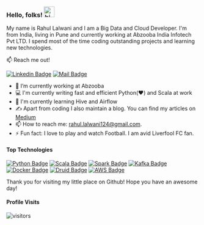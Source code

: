 ### Hello, folks! <img src="https://user-images.githubusercontent.com/1303154/88677602-1635ba80-d120-11ea-84d8-d263ba5fc3c0.gif" width="28px" alt="hi">

My name is Rahul Lalwani and I am a Big Data and Cloud Developer. I'm from India, living in Pune and currently working at Abzooba India Infotech Pvt LTD. I spend most of the time coding outstanding projects and learning new technologies.

:mailbox: Reach me out!

[![Linkedin Badge](https://img.shields.io/badge/-Rahul-0e76a8?style=flat&labelColor=0e76a8&logo=linkedin&logoColor=white)](https://www.linkedin.com/in/rahul-lalwani-437756148/)
[![Mail Badge](https://img.shields.io/badge/-Rahul-c0392b?style=flat&labelColor=c0392b&logo=gmail&logoColor=white)](mailto:rahul.lalwani124@gmail.com)

<!--[![Instagram Badge](https://img.shields.io/badge/-rahul.l97-e84393?style=flat&labelColor=e84393&logo=instagram&logoColor=white)](https://instagram.com/rahul.l97)
-->

- 🔭 I’m currently working at Abzooba
- :computer: I'm currently writing fast and efficient Python(:heart:) and Scala at work
- :seedling: I'm currently learning Hive and Airflow
- :writing_hand: Apart from coding I also maintain a blog. You can find my articles on [Medium](https://medium.com/@rahull97)
- 📫 How to reach me: rahul.lalwani124@gmail.com.
- ⚡ Fun fact: I love to play and watch Football. I am avid Liverfool FC fan.

#### Top Technologies

[![Python Badge](https://img.shields.io/badge/-Python-F0DB4F?style=for-the-badge&labelColor=black&logo=python&logoColor=yellow)](#)
[![Scala Badge](https://img.shields.io/badge/-Scala-3C873A?style=for-the-badge&labelColor=black&logo=scala&logoColor=61DBFB)](#)
[![Spark Badge](https://img.shields.io/badge/-Spark-61DBFB?style=for-the-badge&labelColor=black&logo=ApacheSpark&logoColor=yello)](#)
[![Kafka Badge](https://img.shields.io/badge/-Kafka-e535ab?style=for-the-badge&labelColor=black&logo=ApacheKafka&logoColor=yello)](#)
[![Docker Badge](https://img.shields.io/badge/-Docker-F0DB4F?style=for-the-badge&labelColor=black&logo=Docker&logoColor=yellow)](#)
[![Druid Badge](https://img.shields.io/badge/-Druid-3C873A?style=for-the-badge&labelColor=black&logo=ApacheDruid&logoColor=61DBFB)](#)
[![AWS Badge](https://img.shields.io/badge/-AWS-61DBFB?style=for-the-badge&labelColor=black&logo=AmazonAWS&logoColor=yellow)](#)

Thank you for visiting my little place on Github! Hope you have an awesome day!

#### Profile Visits

![visitors](https://visitor-badge.glitch.me/badge?page_id=rahull97.rahull97)

<!--#### Github Stats

[![Rahul's GitHub stats](https://github-readme-stats.vercel.app/api?username=rahull97&count_private=true&show_icons=true&theme=tokyonight)](https://github.com/rahull97/github-readme-stats)
-->
